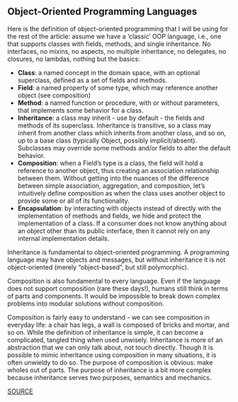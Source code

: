 ## Object-Oriented Programming Languages
Here is the definition of object-oriented programming that I will be using for the rest 
of the article: assume we have a ‘classic’ OOP language, i.e., one that supports classes
with fields, methods, and single inheritance. No interfaces, no mixins, no aspects, no
multiple inheritance, no delegates, no closures, no lambdas, nothing but the basics:
- **Class**: a named concept in the domain space, with an optional superclass, defined as a set of fields and methods.
- **Field**: a named property of some type, which may reference another object (see composition)
- **Method**: a named function or procedure, with or without parameters, that implements some behavior for a class.
- **Inheritance**: a class may inherit - use by default - the fields and methods of its superclass. Inheritance is 
transitive, so a class may inherit from another class which inherits from another class, and so on, up to a base class 
(typically Object, possibly implicit/absent). Subclasses may override some methods and/or fields to alter the default 
behavior.
- **Composition**: when a Field’s type is a class, the field will hold a reference to another object, thus creating 
an association relationship between them. Without getting into the nuances of the difference between simple 
association, aggregation, and composition, let’s intuitively define composition as when the class uses 
another object to provide some or all of its functionality.
- **Encapsulation**: by interacting with objects instead of directly with the implementation of methods and fields, 
we hide and protect the implementation of a class. If a consumer does not know anything about an object other 
than its public interface, then it cannot rely on any internal implementation details.

Inheritance is fundamental to object-oriented programming. A programming language may have objects and messages, 
but without inheritance it is not object-oriented (merely “object-based”, but still polymorphic). 

Composition is also fundamental to every language. Even if the language does not support composition (rare these days!), 
humans still think in terms of parts and components. It would be impossible to break down complex problems into modular 
solutions without composition.

Composition is fairly easy to understand - we can see composition in everyday life: a chair has legs, a wall is composed 
of bricks and mortar, and so on. While the definition of inheritance is simple, it can become a complicated, tangled 
thing when used unwisely. Inheritance is more of an abstraction that we can only talk about, not touch directly. 
Though it is possible to mimic inheritance using composition in many situations, it is often unwieldy to do so. 
The purpose of composition is obvious: make wholes out of parts. The purpose of inheritance is a bit more complex 
because inheritance serves two purposes, semantics and mechanics. 

[SOURCE](https://www.thoughtworks.com/insights/blog/composition-vs-inheritance-how-choose)
